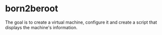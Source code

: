 # born2beroot
The goal is to create a virtual machine, configure it and create a script that displays the machine's information.
